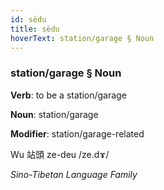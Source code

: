 ```yaml
---
id: sëdu
title: sëdu
hoverText: station/garage § Noun
---
```


### station/garage § Noun

**Verb**: to be a station/garage

**Noun**: station/garage

**Modifier**: station/garage-related

Wu 站頭 ze-deu /ze.dɤ/

*Sino-Tibetan Language Family*